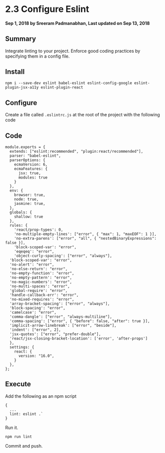 # 2.3 Configure Eslint

#### Sep 1, 2018 by Sreeram Padmanabhan, Last updated on Sep 13, 2018

## Summary

Integrate linting to your project. Enforce good coding practices by specifying them in a config file.

## Install

`npm i --save-dev eslint babel-eslint eslint-config-google eslint-plugin-jsx-a11y eslint-plugin-react`

## Configure

Create a file called `.eslintrc.js` at the root of the project with the following code

## Code

    module.exports = {
      extends: ["eslint:recommended", "plugin:react/recommended"],
      parser: "babel-eslint",
      parserOptions: {
        ecmaVersion: 6,
        ecmaFeatures: {
          jsx: true,
          modules: true
        }
      },
      env: {
        browser: true,
        node: true,
        jasmine: true,
      },
      globals: {
        shallow: true
      },
      rules: {
        'react/prop-types': 0,
        'no-multiple-empty-lines': ["error", { "max": 1, "maxEOF": 1 }],
        'no-extra-parens': ["error", "all", { "nestedBinaryExpressions": false }],
        'block-scoped-var': "error",
        'eqeqeq': "error",
        'object-curly-spacing': ["error", "always"],
      'block-scoped-var': "error",
      'no-alert': "error",
      'no-else-return': "error",
      'no-empty-function': "error",
      'no-empty-pattern': "error",
      'no-magic-numbers': "error",
      'no-multi-spaces': "error",
      'global-require': "error",
      'handle-callback-err': "error",
      'no-mixed-requires': "error",
      'array-bracket-spacing': ["error", "always"],
      'block-spacing': "error",
      'camelcase': "error",
      'comma-dangle': ["error", "always-multiline"],
      'comma-spacing': ["error", { "before": false, "after": true }],
      'implicit-arrow-linebreak': ["error", "beside"],
      'indent': ["error", 2],
      'jsx-quotes': ["error", "prefer-double"],
      'react/jsx-closing-bracket-location': ['error', 'after-props']
      },
      settings: {
        react: {
          version: "16.0",
        }
      },
    };

## Execute

Add the following as an npm script

    {
      ...
      lint: eslint .`
    }

Run it.

`npm run lint`


Commit and push.
